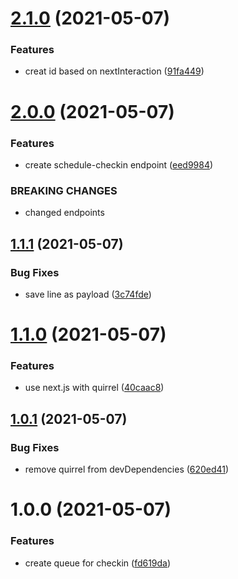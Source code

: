 # [2.1.0](https://github.com/rfoel/veek/compare/v2.0.0...v2.1.0) (2021-05-07)


### Features

* creat id based on nextInteraction ([91fa449](https://github.com/rfoel/veek/commit/91fa449f91d9bfb88c242c757b082e3ddec14600))

# [2.0.0](https://github.com/rfoel/veek/compare/v1.1.1...v2.0.0) (2021-05-07)


### Features

* create schedule-checkin endpoint ([eed9984](https://github.com/rfoel/veek/commit/eed998450367b4890f6bc9fcc42d0b1e27f3835f))


### BREAKING CHANGES

* changed endpoints

## [1.1.1](https://github.com/rfoel/veek/compare/v1.1.0...v1.1.1) (2021-05-07)


### Bug Fixes

* save line as payload ([3c74fde](https://github.com/rfoel/veek/commit/3c74fdeb552e6135f3bcfe6deaf66fcb24e32ebd))

# [1.1.0](https://github.com/rfoel/veek/compare/v1.0.1...v1.1.0) (2021-05-07)


### Features

* use next.js with quirrel ([40caac8](https://github.com/rfoel/veek/commit/40caac87899938852d9805fcd4cea9f6dfeee952))

## [1.0.1](https://github.com/rfoel/veek/compare/v1.0.0...v1.0.1) (2021-05-07)


### Bug Fixes

* remove quirrel from devDependencies ([620ed41](https://github.com/rfoel/veek/commit/620ed41f7bdb3ed9dac1c9ae4c12d500e72df465))

# 1.0.0 (2021-05-07)


### Features

* create queue for checkin ([fd619da](https://github.com/rfoel/veek/commit/fd619da0e06b0b855f81683fba36e737aaeca16d))
